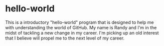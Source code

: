 # hello-world
This is a introductory "hello-world" program that is designed to help me with understanding the world of GitHub. 
My name is Randy and I'm in the midst of tackling a new change in my career. I'm picking up an old interest that I believe will propel me to the next level of my career. 
